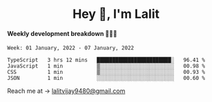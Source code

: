 <h1 align="center">Hey 👋, I'm Lalit</h1>

#### Weekly development breakdown 👨🏻‍💻
<!--START_SECTION:waka-->
```text
Week: 01 January, 2022 - 07 January, 2022

TypeScript   3 hrs 12 mins   ████████████████████████░   96.41 % 
JavaScript   1 min           ▒░░░░░░░░░░░░░░░░░░░░░░░░   00.98 % 
CSS          1 min           ▒░░░░░░░░░░░░░░░░░░░░░░░░   00.93 % 
JSON         1 min           ░░░░░░░░░░░░░░░░░░░░░░░░░   00.60 % 
```
<!--END_SECTION:waka-->

Reach me at → lalitvijay9480@gmail.com
